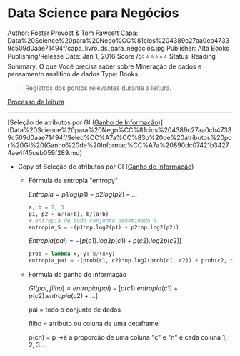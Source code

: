 # Data Science para Negócios

Author: Foster Provost & Tom Fawcett
Capa: Data%20Science%20para%20Nego%CC%81cios%204389c27aa0cb47339c509d0aae71494f/capa_livro_ds_para_negocios.jpg
Publisher: Alta Books
Publishing/Release Date: Jan 1, 2016
Score /5: ⭐️⭐️⭐️⭐️⭐️
Status: Reading
Summary: O que Você precisa saber sobre Mineração de dados e pensamento analítico de dados
Type: Books

> Registros dos pontos relevantes durante a leitura.

[Processo de leitura](Data%20Science%20para%20Nego%CC%81cios%204389c27aa0cb47339c509d0aae71494f/Processo%20de%20leitura%20e6ef94042f9740c2b0de1bd7712c6aed.md)

---

[Seleção de atributos por GI ([Ganho de Informação](http://www.esalq.usp.br/lepse/imgs/conteudo_thumb/Entropia--Ganho-de-informa--o-e-Decision-trees.pdf))](Data%20Science%20para%20Nego%CC%81cios%204389c27aa0cb47339c509d0aae71494f/Selec%CC%A7a%CC%83o%20de%20atributos%20por%20GI%20(Ganho%20de%20Informac%CC%A7a%20890dc07421b34274ae4f45ceb059f289.md)

- Copy of Seleção de atributos por GI ([Ganho de Informação](http://www.esalq.usp.br/lepse/imgs/conteudo_thumb/Entropia--Ganho-de-informa--o-e-Decision-trees.pdf))
    - Fórmula de entropia "entropy"

        $Entropia = p1 log(p1)-p2log(p2) - ...$

        ```python
        a, b = 7, 3 
        p1, p2 = a/(a+b), b/(a+b)
        # entropia de todo conjunto denominado S
        entropia_S = -(p1*np.log2(p1) + p2*np.log2(p2))
        ```

        $Entropia(pai) = -[p(c1).log2p(c1) + p(c2).log2p(c2)]$

        ```python
        prob = lambda x, y: x/(x+y)
        entropia_pai = -(prob(c1, c2)*np.log2(prob(c1, c2)) + prob(c2, c1)*np.log2(prob(c2, c1)))
        ```

    - Fórmula de ganho de informação

        $GI(pai, filho) = entropia(pai) - [p(c1).entropia(c1) + p(c2).entropia(c2)+...]$

        pai = todo o conjunto de dados

        filho = atributo ou coluna de uma detaframe

        p(cn) = p →é a proporção de uma coluna "c" e "n" é cada coluna 1, 2, 3...